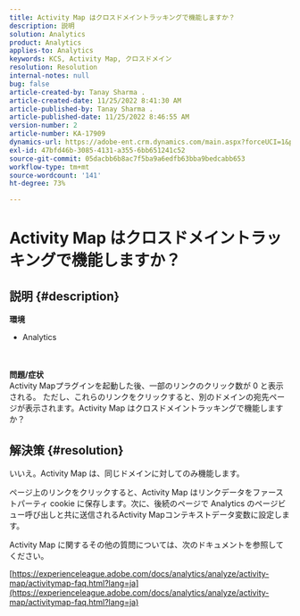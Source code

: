 ```yaml
---
title: Activity Map はクロスドメイントラッキングで機能しますか？
description: 説明
solution: Analytics
product: Analytics
applies-to: Analytics
keywords: KCS, Activity Map, クロスドメイン
resolution: Resolution
internal-notes: null
bug: false
article-created-by: Tanay Sharma .
article-created-date: 11/25/2022 8:41:30 AM
article-published-by: Tanay Sharma .
article-published-date: 11/25/2022 8:46:55 AM
version-number: 2
article-number: KA-17909
dynamics-url: https://adobe-ent.crm.dynamics.com/main.aspx?forceUCI=1&pagetype=entityrecord&etn=knowledgearticle&id=fc907bf3-9c6c-ed11-9561-6045bd006e5a
exl-id: 47bfd46b-3085-4131-a355-6bb651241c52
source-git-commit: 05dacbb6b8ac7f5ba9a6edfb63bba9bedcabb653
workflow-type: tm+mt
source-wordcount: '141'
ht-degree: 73%

---
```


# Activity Map はクロスドメイントラッキングで機能しますか？

## 説明 {#description}

<b>環境</b>
- Analytics

<br> <br><b>問題/症状</b><br>Activity Mapプラグインを起動した後、一部のリンクのクリック数が 0 と表示される。 ただし、これらのリンクをクリックすると、別のドメインの宛先ページが表示されます。Activity Map はクロスドメイントラッキングで機能しますか？<br>

## 解決策 {#resolution}


いいえ。Activity Map は、同じドメインに対してのみ機能します。

ページ上のリンクをクリックすると、Activity Map はリンクデータをファーストパーティ cookie に保存します。次に、後続のページで Analytics のページビュー呼び出しと共に送信されるActivity Mapコンテキストデータ変数に設定します。

Activity Map に関するその他の質問については、次のドキュメントを参照してください。

[https://experienceleague.adobe.com/docs/analytics/analyze/activity-map/activitymap-faq.html?lang=ja](https://experienceleague.adobe.com/docs/analytics/analyze/activity-map/activitymap-faq.html?lang=ja)
